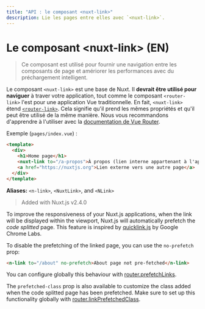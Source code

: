 ```yaml
---
title: "API : le composant <nuxt-link>"
description: Lie les pages entre elles avec `<nuxt-link>`.
---
```


# Le composant &lt;nuxt-link&gt; (EN)

> Ce composant est utilisé pour fournir une navigation entre les composants de page et amériorer les performances avec du préchargement intelligent.

Le composant `<nuxt-link>` est une base de Nuxt. Il **devrait être utilisé pour naviguer** à traver votre application, tout comme le composant `<router-link>` l'est pour une application Vue traditionnelle. En fait, `<nuxt-link>` étend [`<router-link>`](https://router.vuejs.org/api/#router-link). Cela signifie qu'il prend les mêmes propriétés et qu'il peut être utilisé de la même manière. Nous vous recommandons d'apprendre à l'utiliser avec la [documentation de Vue Router](https://router.vuejs.org/fr/api/#router-link).

Exemple (`pages/index.vue`) :

```html
<template>
  <div>
    <h1>Home page</h1>
    <nuxt-link to="/a-propos">À propos (lien interne appartenant à l'application Nuxt)</nuxt-link>
    <a href="https://nuxtjs.org">Lien externe vers une autre page</a>
  </div>
</template>
```

**Aliases:** `<n-link>`, `<NuxtLink>`, and `<NLink>`

> Added with Nuxt.js v2.4.0

To improve the responsiveness of your Nuxt.js applications, when the link will be displayed within the viewport, Nuxt.js will automatically prefetch the *code splitted* page. This feature is inspired by [quicklink.js](https://github.com/GoogleChromeLabs/quicklink) by Google Chrome Labs.

To disable the prefetching of the linked page, you can use the `no-prefetch` prop:

```html
<n-link to="/about" no-prefetch>About page not pre-fetched</n-link>
```

You can configure globally this behaviour with [router.prefetchLinks](/api/configuration-router#prefetchlinks).

The `prefetched-class` prop is also available to customize the class added when the code splitted page has been prefetched. Make sure to set up this functionality globally with [router.linkPrefetchedClass](/api/configuration-router#linkprefetchedclass).
